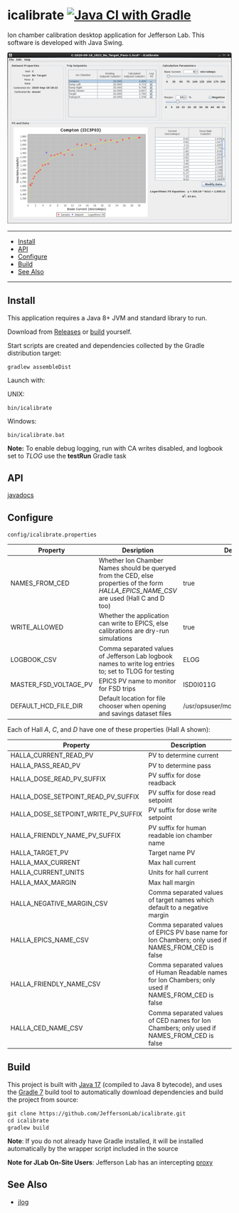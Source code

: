 # icalibrate [![Java CI with Gradle](https://github.com/JeffersonLab/icalibrate/actions/workflows/gradle.yml/badge.svg)](https://github.com/JeffersonLab/icalibrate/actions/workflows/gradle.yml)
Ion chamber calibration desktop application for Jefferson Lab.  This software is developed with Java Swing.

![Screenshot](https://raw.githubusercontent.com/JeffersonLab/icalibrate/master/doc/Screenshot.png)

---
 - [Install](https://github.com/JeffersonLab/icalibrate#install)
 - [API](https://github.com/JeffersonLab/icalibrate#api)
 - [Configure](https://github.com/JeffersonLab/icalibrate#configure)
 - [Build](https://github.com/JeffersonLab/icalibrate#build)
 - [See Also](https://github.com/JeffersonLab/icalibrate#see-also)
---

## Install
This application requires a Java 8+ JVM and standard library to run.

Download from [Releases](https://github.com/JeffersonLab/icalibrate/releases) or [build](https://github.com/JeffersonLab/icalibrate#build) yourself.

Start scripts are created and dependencies collected by the Gradle distribution target:

```
gradlew assembleDist
```

Launch with:

UNIX:
```
bin/icalibrate
```
Windows:
```
bin/icalibrate.bat
```

**Note:** To enable debug logging, run with CA writes disabled, and logbook set to _TLOG_ use the __testRun__ Gradle task

## API
[javadocs](https://jeffersonlab.github.io/icalibrate/)

## Configure
```
config/icalibrate.properties
```
| Property | Desription | Default |
|---|---|---|
| NAMES_FROM_CED | Whether Ion Chamber Names should be queryed from the CED, else properties of the form _HALLA_EPICS_NAME_CSV_ are used (Hall C and D too) | true |
| WRITE_ALLOWED | Whether the application can write to EPICS, else calibrations are dry-run simulations | true |
| LOGBOOK_CSV | Comma separated values of Jefferson Lab logbook names to write log entries to; set to TLOG for testing | ELOG |
| MASTER_FSD_VOLTAGE_PV | EPICS PV name to monitor for FSD trips | ISD0I011G |
| DEFAULT_HCD_FILE_DIR | Default location for file chooser when opening and savings dataset files | /usr/opsuser/mccops/IonChambers |

Each of Hall _A_, _C_, and _D_ have one of these properties (Hall A shown):

| Property |Description |
|---|---|
| HALLA_CURRENT_READ_PV | PV to determine current |
| HALLA_PASS_READ_PV | PV to determine pass |
| HALLA_DOSE_READ_PV_SUFFIX | PV suffix for dose readback |
| HALLA_DOSE_SETPOINT_READ_PV_SUFFIX | PV suffix for dose read setpoint |
| HALLA_DOSE_SETPOINT_WRITE_PV_SUFFIX | PV suffix for dose write setpoint |
| HALLA_FRIENDLY_NAME_PV_SUFFIX | PV suffix for human readable ion chamber name |
| HALLA_TARGET_PV | Target name PV |
| HALLA_MAX_CURRENT | Max hall current |
| HALLA_CURRENT_UNITS | Units for hall current |
| HALLA_MAX_MARGIN | Max hall margin |
| HALLA_NEGATIVE_MARGIN_CSV | Comma separated values of target names which default to a negative margin |
| HALLA_EPICS_NAME_CSV | Comma separated values of EPICS PV base name for Ion Chambers; only used if NAMES_FROM_CED is false |
| HALLA_FRIENDLY_NAME_CSV | Comma separated values of Human Readable names for Ion Chambers; only used if NAMES_FROM_CED is false |
| HALLA_CED_NAME_CSV | Comma separated values of CED names for Ion Chambers; only used if NAMES_FROM_CED is false |

## Build
This project is built with [Java 17](https://adoptium.net/) (compiled to Java 8 bytecode), and uses the [Gradle 7](https://gradle.org/) build tool to automatically download dependencies and build the project from source:

```
git clone https://github.com/JeffersonLab/icalibrate.git
cd icalibrate
gradlew build
```

**Note**: If you do not already have Gradle installed, it will be installed automatically by the wrapper script included in the source

**Note for JLab On-Site Users**: Jefferson Lab has an intercepting [proxy](https://gist.github.com/slominskir/92c25a033db93a90184a5994e71d0b78)

## See Also
   - [jlog](https://github.com/JeffersonLab/jlog)
